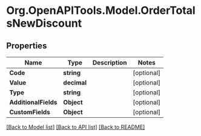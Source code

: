 # Org.OpenAPITools.Model.OrderTotalsNewDiscount

## Properties

Name | Type | Description | Notes
------------ | ------------- | ------------- | -------------
**Code** | **string** |  | [optional] 
**Value** | **decimal** |  | [optional] 
**Type** | **string** |  | [optional] 
**AdditionalFields** | **Object** |  | [optional] 
**CustomFields** | **Object** |  | [optional] 

[[Back to Model list]](../README.md#documentation-for-models) [[Back to API list]](../README.md#documentation-for-api-endpoints) [[Back to README]](../README.md)

